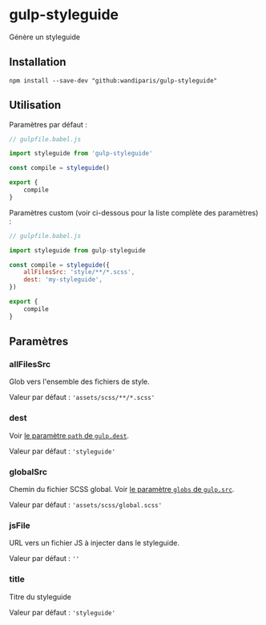 # gulp-styleguide

Génère un styleguide

## Installation

```
npm install --save-dev "github:wandiparis/gulp-styleguide"
```

## Utilisation

Paramètres par défaut :

```js
// gulpfile.babel.js

import styleguide from 'gulp-styleguide'

const compile = styleguide()

export {
    compile
}
```

Paramètres custom (voir ci-dessous pour la liste complète des paramètres) :

```js
// gulpfile.babel.js

import styleguide from gulp-styleguide

const compile = styleguide({
    allFilesSrc: 'style/**/*.scss',
    dest: 'my-styleguide',
})

export {
    compile
}
```

## Paramètres

### allFilesSrc

Glob vers l'ensemble des fichiers de style.

Valeur par défaut : `'assets/scss/**/*.scss'`

### dest

Voir [le paramètre `path` de `gulp.dest`](https://github.com/gulpjs/gulp/blob/4.0/docs/API.md#path).

Valeur par défaut : `'styleguide'`

### globalSrc

Chemin du fichier SCSS global. Voir [le paramètre `globs` de `gulp.src`](https://github.com/gulpjs/gulp/blob/4.0/docs/API.md#globs).

Valeur par défaut : `'assets/scss/global.scss'`

### jsFile

URL vers un fichier JS à injecter dans le styleguide.

Valeur par défaut : `''`

### title

Titre du styleguide

Valeur par défaut : `'styleguide'`
